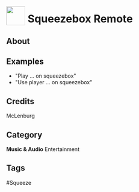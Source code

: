 # <img src="https://raw.githack.com/FortAwesome/Font-Awesome/master/svgs/solid/headphones.svg" card_color="#22A7F0" width="50" height="50" style="vertical-align:bottom"/> Squeezebox Remote


## About


## Examples
* "Play ... on squeezebox"
* "Use player ... on squeezebox"

## Credits
McLenburg

## Category
**Music & Audio**
Entertainment

## Tags
#Squeeze

